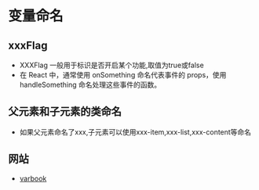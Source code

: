 # 变量命名
## xxxFlag
- XXXFlag 一般用于标识是否开启某个功能,取值为true或false
- 在 React 中，通常使用 onSomething 命名代表事件的 props，使用 handleSomething 命名处理这些事件的函数。

## 父元素和子元素的类命名
- 如果父元素命名了xxx,子元素可以使用xxx-item,xxx-list,xxx-content等命名

## 网站
- [varbook](https://varbook.uiuing.com/)
